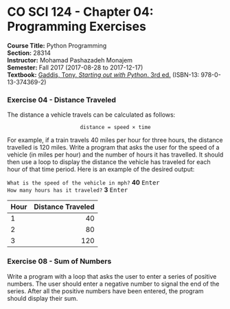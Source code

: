 # CO SCI 124 - Chapter 04: Programming Exercises
**Course Title:** Python Programming<br/>
**Section:** 28314<br/>
**Instructor:** Mohamad Pashazadeh Monajem<br/>
**Semester:** Fall 2017 (2017-08-28 to 2017-12-17)<br/>
**Textbook:** [Gaddis, Tony. _Starting out with Python_. 3rd ed.](http://www.mypearsonstore.com/bookstore/starting-out-with-python-subscription-0133743691)
(ISBN-13: 978-0-13-374369-2)

### Exercise 04 - Distance Traveled
The distance a vehicle travels can be calculated as follows:

<p align="center"><code>distance = speed × time</code></p>

For example, if a train travels 40 miles per hour for three hours, the distance
travelled is 120 miles. Write a program that asks the user for the speed of a
vehicle (in miles per hour) and the number of hours it has travelled. It should
then use a loop to display the distance the vehicle has traveled for each hour
of that time period. Here is an example of the desired output:

`What is the speed of the vehicle in mph?` **40** <kbd>Enter</kbd><br/>
`How many hours has it traveled?` **3** <kbd>Enter</kbd>

| Hour | Distance Traveled |
|------|------------------:|
| 1    | 40                |
| 2    | 80                |
| 3    | 120               |

### Exercise 08 - Sum of Numbers
Write a program with a loop that asks the user to enter a series of positive
numbers. The user should enter a negative number to signal the end of the
series. After all the positive numbers have been entered, the program should
display their sum.
